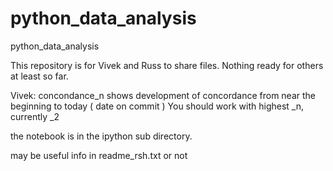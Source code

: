 # python_data_analysis
 python_data_analysis

This repository is for Vivek and Russ to share files.  Nothing ready for others at least so far.


Vivek:
   concondance_n  shows development of concordance from near the beginning to today ( date on commit )  You should work with
   highest _n, currently _2
   
   the notebook is in the ipython sub directory.
   
   may be useful info in readme_rsh.txt or not 
